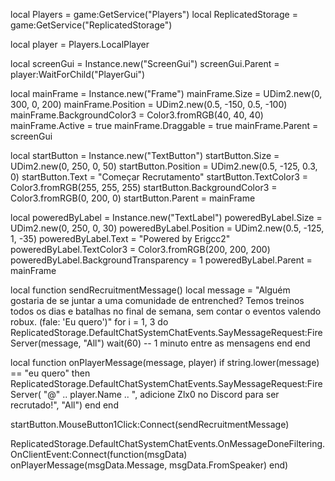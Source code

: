local Players = game:GetService("Players")
local ReplicatedStorage = game:GetService("ReplicatedStorage")

local player = Players.LocalPlayer

local screenGui = Instance.new("ScreenGui")
screenGui.Parent = player:WaitForChild("PlayerGui")

local mainFrame = Instance.new("Frame")
mainFrame.Size = UDim2.new(0, 300, 0, 200)
mainFrame.Position = UDim2.new(0.5, -150, 0.5, -100)
mainFrame.BackgroundColor3 = Color3.fromRGB(40, 40, 40)
mainFrame.Active = true
mainFrame.Draggable = true
mainFrame.Parent = screenGui

local startButton = Instance.new("TextButton")
startButton.Size = UDim2.new(0, 250, 0, 50)
startButton.Position = UDim2.new(0.5, -125, 0.3, 0)
startButton.Text = "Começar Recrutamento"
startButton.TextColor3 = Color3.fromRGB(255, 255, 255)
startButton.BackgroundColor3 = Color3.fromRGB(0, 200, 0)
startButton.Parent = mainFrame

local poweredByLabel = Instance.new("TextLabel")
poweredByLabel.Size = UDim2.new(0, 250, 0, 30)
poweredByLabel.Position = UDim2.new(0.5, -125, 1, -35)
poweredByLabel.Text = "Powered by Erigcc2"
poweredByLabel.TextColor3 = Color3.fromRGB(200, 200, 200)
poweredByLabel.BackgroundTransparency = 1
poweredByLabel.Parent = mainFrame

local function sendRecruitmentMessage()
    local message = "Alguém gostaria de se juntar a uma comunidade de entrenched? Temos treinos todos os dias e batalhas no final de semana, sem contar o eventos valendo robux. (fale: 'Eu quero')"
    for i = 1, 3 do
        ReplicatedStorage.DefaultChatSystemChatEvents.SayMessageRequest:FireServer(message, "All")
        wait(60) -- 1 minuto entre as mensagens
    end
end

local function onPlayerMessage(message, player)
    if string.lower(message) == "eu quero" then
        ReplicatedStorage.DefaultChatSystemChatEvents.SayMessageRequest:FireServer(
            "@" .. player.Name .. ", adicione Zlx0 no Discord para ser recrutado!", "All")
    end
end

startButton.MouseButton1Click:Connect(sendRecruitmentMessage)

ReplicatedStorage.DefaultChatSystemChatEvents.OnMessageDoneFiltering.OnClientEvent:Connect(function(msgData)
    onPlayerMessage(msgData.Message, msgData.FromSpeaker)
end)
